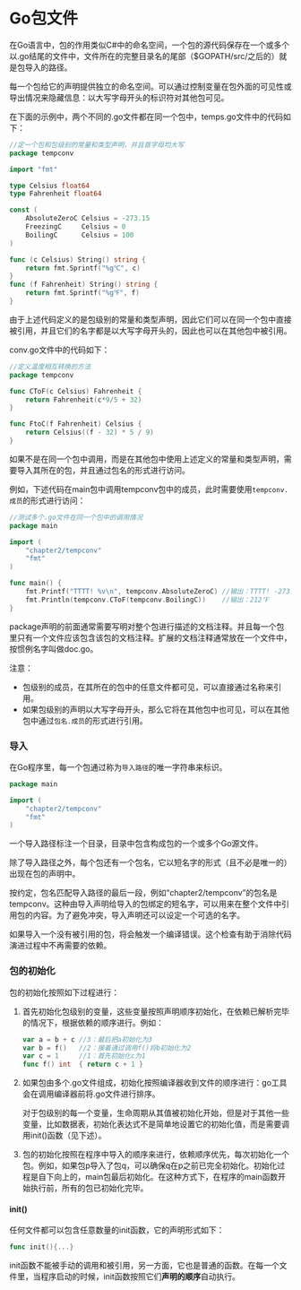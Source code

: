 # Go包文件

在Go语言中，包的作用类似C#中的命名空间，一个包的源代码保存在一个或多个以.go结尾的文件中，文件所在的完整目录名的尾部（$GOPATH/src/之后的）就是包导入的路径。

每一个包给它的声明提供独立的命名空间。可以通过控制变量在包外面的可见性或导出情况来隐藏信息：以大写字母开头的标识符对其他包可见。

在下面的示例中，两个不同的.go文件都在同一个包中，temps.go文件中的代码如下：

```go
//定一个包和包级别的常量和类型声明，并且首字母均大写
package tempconv

import "fmt"

type Celsius float64
type Fahrenheit float64

const (
	AbsoluteZeroC Celsius = -273.15
	FreezingC     Celsius = 0
	BoilingC      Celsius = 100
)

func (c Celsius) String() string {
	return fmt.Sprintf("%g℃", c)
}
func (f Fahrenheit) String() string {
	return fmt.Sprintf("%g℉", f)
}
```

由于上述代码定义的是包级别的常量和类型声明，因此它们可以在同一个包中直接被引用，并且它们的名字都是以大写字母开头的，因此也可以在其他包中被引用。

conv.go文件中的代码如下：

```go
//定义温度相互转换的方法
package tempconv

func CToF(c Celsius) Fahrenheit {
	return Fahrenheit(c*9/5 + 32)
}

func FtoC(f Fahrenheit) Celsius {
	return Celsius((f - 32) * 5 / 9)
}
```

如果不是在同一个包中调用，而是在其他包中使用上述定义的常量和类型声明，需要导入其所在的包，并且通过包名的形式进行访问。

例如，下述代码在main包中调用tempconv包中的成员，此时需要使用`tempconv.成员`的形式进行访问：

```go
//测试多个.go文件在同一个包中的调用情况
package main

import (
	"chapter2/tempconv"
	"fmt"
)

func main() {
	fmt.Printf("TTTT! %v\n", tempconv.AbsoluteZeroC) //输出：TTTT! -273.15℃
	fmt.Println(tempconv.CToF(tempconv.BoilingC))    //输出：212℉
}
```

package声明的前面通常需要写明对整个包进行描述的文档注释。并且每一个包里只有一个文件应该包含该包的文档注释。扩展的文档注释通常放在一个文件中，按惯例名字叫做doc.go。

注意：

- 包级别的成员，在其所在的包中的任意文件都可见，可以直接通过名称来引用。
- 如果包级别的声明以大写字母开头，那么它将在其他包中也可见，可以在其他包中通过`包名.成员`的形式进行引用。

### 导入

在Go程序里，每一个包通过称为`导入路径`的唯一字符串来标识。

```go
package main

import (
	"chapter2/tempconv"
	"fmt"
)
```

一个导入路径标注一个目录，目录中包含构成包的一个或多个Go源文件。

除了导入路径之外，每个包还有一个包名，它以短名字的形式（且不必是唯一的）出现在包的声明中。

按约定，包名匹配导入路径的最后一段，例如“chapter2/tempconv”的包名是tempconv。这种由导入声明给导入的包绑定的短名字，可以用来在整个文件中引用包的内容。为了避免冲突，导入声明还可以设定一个可选的名字。

如果导入一个没有被引用的包，将会触发一个编译错误。这个检查有助于消除代码演进过程中不再需要的依赖。

### 包的初始化

包的初始化按照如下过程进行：

1. 首先初始化包级别的变量，这些变量按照声明顺序初始化，在依赖已解析完毕的情况下，根据依赖的顺序进行。例如：

   ```go
   var a = b + c //3：最后把a初始化为3
   var b = f()   //2：接着通过调用f()将b初始化为2
   var c = 1     //1：首先初始化c为1
   func f() int  { return c + 1 }
   ```

2. 如果包由多个.go文件组成，初始化按照编译器收到文件的顺序进行：go工具会在调用编译器前将.go文件进行排序。

   对于包级别的每一个变量，生命周期从其值被初始化开始，但是对于其他一些变量，比如数据表，初始化表达式不是简单地设置它的初始化值，而是需要调用init()函数（见下述）。

3. 包的初始化按照在程序中导入的顺序来进行，依赖顺序优先，每次初始化一个包。例如，如果包p导入了包q，可以确保q在p之前已完全初始化。初始化过程是自下向上的，main包最后初始化。在这种方式下，在程序的main函数开始执行前，所有的包已初始化完毕。

#### init()

任何文件都可以包含任意数量的init函数，它的声明形式如下：

```go
func init(){...}
```

init函数不能被手动的调用和被引用，另一方面，它也是普通的函数。在每一个文件里，当程序启动的时候，init函数按照它们**声明的顺序**自动执行。

